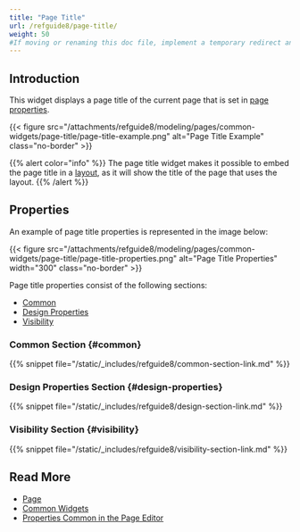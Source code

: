 ```yaml
---
title: "Page Title"
url: /refguide8/page-title/
weight: 50
#If moving or renaming this doc file, implement a temporary redirect and let the respective team know they should update the URL in the product. See Mapping to Products for more details.
---
```


## Introduction

This widget displays a page title of the current page that is set in [page properties](/refguide8/page-properties/#title).

{{< figure src="/attachments/refguide8/modeling/pages/common-widgets/page-title/page-title-example.png" alt="Page Title Example" class="no-border" >}}

{{% alert color="info" %}}
The page title widget makes it possible to embed the page title in a [layout](/refguide8/layout/), as it will show the title of the page that uses the layout.
{{% /alert %}}

## Properties

An example of page title properties is represented in the image below:

{{< figure src="/attachments/refguide8/modeling/pages/common-widgets/page-title/page-title-properties.png" alt="Page Title Properties"   width="300"  class="no-border" >}}

Page title properties consist of the following sections:

* [Common](#common)
* [Design Properties](#design-properties)
* [Visibility](#visibility)

### Common Section {#common}

{{% snippet file="/static/_includes/refguide8/common-section-link.md" %}}

### Design Properties Section {#design-properties}

{{% snippet file="/static/_includes/refguide8/design-section-link.md" %}} 

### Visibility Section {#visibility}

{{% snippet file="/static/_includes/refguide8/visibility-section-link.md" %}}

## Read More

* [Page](/refguide8/page/)
* [Common Widgets](/refguide8/common-widgets/)
* [Properties Common in the Page Editor](/refguide8/common-widget-properties/)

